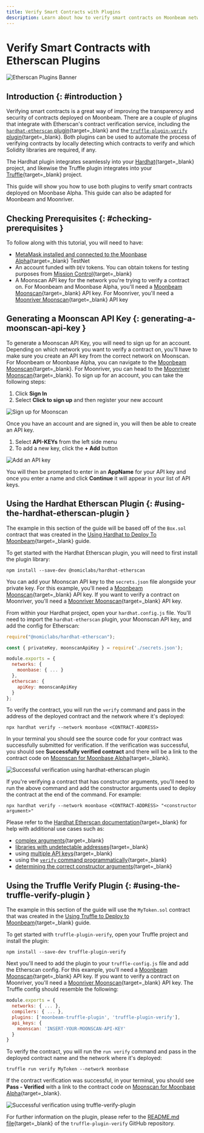 ```yaml
---
title: Verify Smart Contracts with Plugins
description: Learn about how to verify smart contracts on Moonbeam networks using the Etherscan plugins made available by Hardhat and Truffle.
---
```


# Verify Smart Contracts with Etherscan Plugins

![Etherscan Plugins Banner](/images/builders/build/eth-api/verify-contracts/etherscan-plugins/plugins-banner.png)

## Introduction {: #introduction } 

Verifying smart contracts is a great way of improving the transparency and security of contracts deployed on Moonbeam. There are a couple of plugins that integrate with Etherscan's contract verification service, including the [`hardhat-etherscan` plugin](https://hardhat.org/plugins/nomiclabs-hardhat-etherscan.html){target=_blank} and the [`truffle-plugin-verify` plugin](https://github.com/rkalis/truffle-plugin-verify){target=_blank}. Both plugins can be used to automate the process of verifying contracts by locally detecting which contracts to verify and which Solidity libraries are required, if any.

The Hardhat plugin integrates seamlessly into your [Hardhat](https://hardhat.org/){target=_blank} project, and likewise the Truffle plugin integrates into your [Truffle](https://trufflesuite.com/){target=_blank} project.

This guide will show you how to use both plugins to verify smart contracts deployed on Moonbase Alpha. This guide can also be adapted for Moonbeam and Moonriver.

## Checking Prerequisites {: #checking-prerequisites }

To follow along with this tutorial, you will need to have:

- [MetaMask installed and connected to the Moonbase Alpha](/tokens/connect/metamask/){target=_blank} TestNet
- An account funded with `DEV` tokens. You can obtain tokens for testing purposes from [Mission Control](/builders/get-started/networks/moonbase/#get-tokens/){target=_blank}
- A Moonscan API key for the network you're trying to verify a contract on. For Moonbeam and Moonbase Alpha, you'll need a [Moonbeam Moonscan](https://moonscan.io/){target=_blank} API key. For Moonriver, you'll need a [Moonriver Moonscan](https://moonriver.moonscan.io/){target=_blank} API key

## Generating a Moonscan API Key {: generating-a-moonscan-api-key }

To generate a Moonscan API Key, you will need to sign up for an account. Depending on which network you want to verify a contract on, you'll have to make sure you create an API key from the correct network on Moonscan. For Moonbeam or Moonbase Alpha, you can navigate to the [Moonbeam Moonscan](https://moonscan.io/){target=_blank}. For Moonriver, you can head to the [Moonriver Moonscan](https://moonriver.moonscan.io/){target=_blank}. To sign up for an account, you can take the following steps:

1. Click **Sign In**
2. Select **Click to sign up** and then register your new account

![Sign up for Moonscan](/images/builders/build/eth-api/verify-contracts/etherscan-plugins/plugins-1.png)

Once you have an account and are signed in, you will then be able to create an API key. 

1. Select **API-KEYs** from the left side menu
2. To add a new key, click the **+ Add** button

![Add an API key](/images/builders/build/eth-api/verify-contracts/etherscan-plugins/plugins-2.png)

You will then be prompted to enter in an **AppName** for your API key and once you enter a name and click **Continue** it will appear in your list of API keys. 

## Using the Hardhat Etherscan Plugin {: #using-the-hardhat-etherscan-plugin }

The example in this section of the guide will be based off of the `Box.sol` contract that was created in the [Using Hardhat to Deploy To Moonbeam](/builders/build/eth-api/dev-env/hardhat/){target=_blank} guide. 

To get started with the Hardhat Etherscan plugin, you will need to first install the plugin library:

```
npm install --save-dev @nomiclabs/hardhat-etherscan
```

You can add your Moonscan API key to the `secrets.json` file alongside your private key. For this example, you'll need a [Moonbeam Moonscan](https://moonscan.io/){target=_blank} API key. If you want to verify a contract on Moonriver, you'll need a [Moonriver Moonscan](https://moonriver.moonscan.io/){target=_blank} API key.

From within your Hardhat project, open your `hardhat.config.js` file. You'll need to import the `hardhat-etherscan` plugin, your Moonscan API key, and add the config for Etherscan:

```js
require("@nomiclabs/hardhat-etherscan");

const { privateKey, moonscanApiKey } = require('./secrets.json');

module.exports = {
  networks: {
    moonbase: { ... }
  },
  etherscan: {
    apiKey: moonscanApiKey
  }
};
```

To verify the contract, you will run the `verify` command and pass in the address of the deployed contract and the network where it's deployed:

```
npx hardhat verify --network moonbase <CONTRACT-ADDRESS>
```

In your terminal you should see the source code for your contract was successfully submitted for verification. If the verification was successful, you should see **Successfully verified contract** and there will be a link to the contract code on [Moonscan for Moonbase Alpha](https://moonbase.moonscan.io/){target=_blank}.

![Successful verification using hardhat-etherscan plugin](/images/builders/build/eth-api/verify-contracts/etherscan-plugins/plugins-3.png)

If you're verifying a contract that has constructor arguments, you'll need to run the above command and add the constructor arguments used to deploy the contract at the end of the command. For example:

```
npx hardhat verify --network moonbase <CONTRACT-ADDRESS> "<constructor argument>"
```

Please refer to the [Hardhat Etherscan documentation](https://hardhat.org/plugins/nomiclabs-hardhat-etherscan.html){target=_blank} for help with additional use cases such as:

- [complex arguments](https://hardhat.org/plugins/nomiclabs-hardhat-etherscan.html#complex-arguments){target=_blank} 
- [libraries with undetectable addresses](https://hardhat.org/plugins/nomiclabs-hardhat-etherscan.html#libraries-with-undetectable-addresses){target=_blank}
- using [multiple API keys](https://hardhat.org/plugins/nomiclabs-hardhat-etherscan.html#multiple-api-keys-and-alternative-block-explorers){target=_blank} 
- using the [`verify` command programmatically](https://hardhat.org/plugins/nomiclabs-hardhat-etherscan.html#using-programmatically){target=_blank}
- [determining the correct constructor arguments](https://info.etherscan.com/determine-correct-constructor-argument-during-source-code-verification-on-etherscan/){target=_blank}

## Using the Truffle Verify Plugin {: #using-the-truffle-verify-plugin }

The example in this section of the guide will use the `MyToken.sol` contract that was created in the [Using Truffle to Deploy to Moonbeam](/builders/build/eth-api/dev-env/truffle/){target=_blank} guide.

To get started with `truffle-plugin-verify`, open your Truffle project and install the plugin:

```
npm install --save-dev truffle-plugin-verify
```

Next you'll need to add the plugin to your `truffle-config.js` file and add the Etherscan config. For this example, you'll need a [Moonbeam Moonscan](https://moonscan.io/){target=_blank} API key. If you want to verify a contract on Moonriver, you'll need a [Moonriver Moonscan](https://moonriver.moonscan.io/){target=_blank} API key. The Truffle config should resemble the following:

```js
module.exports = {
  networks: { ... },
  compilers: { ... },
  plugins: ['moonbeam-truffle-plugin', 'truffle-plugin-verify'],
  api_keys: {
    moonscan: 'INSERT-YOUR-MOONSCAN-API-KEY'
  }
}
```

To verify the contract, you will run the `run verify` command and pass in the deployed contract name and the network where it's deployed:

```
truffle run verify MyToken --network moonbase
```

If the contract verification was successful, in your terminal, you should see **Pass - Verified** with a link to the contract code on [Moonscan for Moonbase Alpha](https://moonbase.moonscan.io/){target=_blank}.

![Successful verification using truffle-verify-plugin](/images/builders/build/eth-api/verify-contracts/etherscan-plugins/plugins-4.png)

For further information on the plugin, please refer to the [README.md file](https://github.com/rkalis/truffle-plugin-verify#readme){target=_blank} of the `truffle-plugin-verify` GitHub repository.